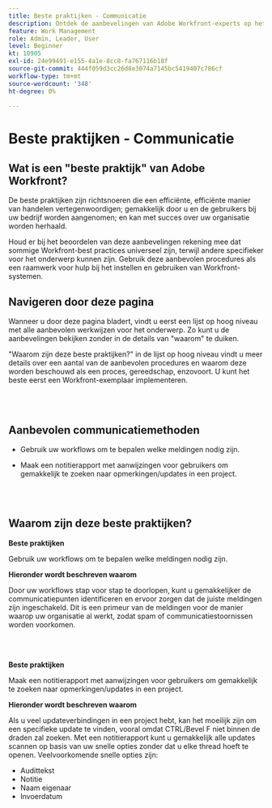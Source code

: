 ```yaml
---
title: Beste praktijken - Communicatie
description: Ontdek de aanbevelingen van Adobe Workfront-experts op het gebied van best practices voor het instellen en beheren van communicatie-berichten in Workfront.
feature: Work Management
role: Admin, Leader, User
level: Beginner
kt: 10905
exl-id: 24e99491-e155-4a1e-8cc8-fa767116b18f
source-git-commit: 444f059d3cc26d8e3074a7145bc5419407c786cf
workflow-type: tm+mt
source-wordcount: '348'
ht-degree: 0%

---
```


# Beste praktijken - Communicatie

## Wat is een &quot;beste praktijk&quot; van Adobe Workfront?

De beste praktijken zijn richtsnoeren die een efficiënte, efficiënte manier van handelen vertegenwoordigen; gemakkelijk door u en de gebruikers bij uw bedrijf worden aangenomen; en kan met succes over uw organisatie worden herhaald.

Houd er bij het beoordelen van deze aanbevelingen rekening mee dat sommige Workfront-best practices universeel zijn, terwijl andere specifieker voor het onderwerp kunnen zijn. Gebruik deze aanbevolen procedures als een raamwerk voor hulp bij het instellen en gebruiken van Workfront-systemen.

## Navigeren door deze pagina

Wanneer u door deze pagina bladert, vindt u eerst een lijst op hoog niveau met alle aanbevolen werkwijzen voor het onderwerp. Zo kunt u de aanbevelingen bekijken zonder in de details van &quot;waarom&quot; te duiken.

&quot;Waarom zijn deze beste praktijken?&quot; in de lijst op hoog niveau vindt u meer details over een aantal van de aanbevolen procedures en waarom deze worden beschouwd als een proces, gereedschap, enzovoort. U kunt het beste eerst een Workfront-exemplaar implementeren.

</br>
</br>

## Aanbevolen communicatiemethoden

* Gebruik uw workflows om te bepalen welke meldingen nodig zijn.

* Maak een notitierapport met aanwijzingen voor gebruikers om gemakkelijk te zoeken naar opmerkingen/updates in een project.

</br>
</br>

## Waarom zijn deze beste praktijken?

**Beste praktijken**

Gebruik uw workflows om te bepalen welke meldingen nodig zijn.

**Hieronder wordt beschreven waarom**

Door uw workflows stap voor stap te doorlopen, kunt u gemakkelijker de communicatiepunten identificeren en ervoor zorgen dat de juiste meldingen zijn ingeschakeld. Dit is een primeur van de meldingen voor de manier waarop uw organisatie al werkt, zodat spam of communicatiestoornissen worden voorkomen.

</br>
</br>


**Beste praktijken**

Maak een notitierapport met aanwijzingen voor gebruikers om gemakkelijk te zoeken naar opmerkingen/updates in een project.



**Hieronder wordt beschreven waarom**

Als u veel updateverbindingen in een project hebt, kan het moeilijk zijn om een specifieke update te vinden, vooral omdat CTRL/Bevel F niet binnen de draden zal zoeken. Met een notitierapport kunt u gemakkelijk alle updates scannen op basis van uw snelle opties zonder dat u elke thread hoeft te openen. Veelvoorkomende snelle opties zijn:

* Audittekst
* Notitie
* Naam eigenaar
* Invoerdatum
